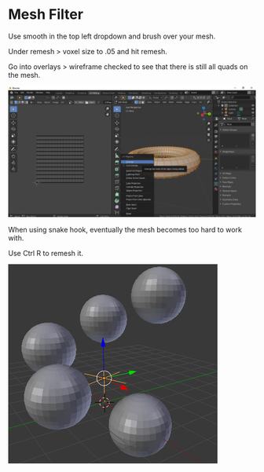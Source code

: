 # Mesh Filter

Use smooth in the top left dropdown and brush over your mesh.

Under remesh &gt; voxel size to .05 and hit remesh.

Go into overlays &gt; wireframe checked to see that there is still all quads on the mesh.

![](../../../.gitbook/assets/image%20%2826%29.png)

When using snake hook, eventually the mesh becomes too hard to work with.

Use Ctrl R to remesh it.

![](../../../.gitbook/assets/image%20%2812%29.png)

